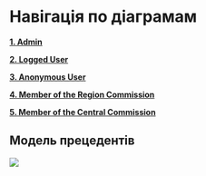# Навігація по діаграмам

**[1. Admin](https://github.com/Scopics/Voting-system/tree/master/documentation/UMLDiagrams/scenarios/Admin)**

**[2. Logged User](https://github.com/Scopics/Voting-system/tree/master/documentation/UMLDiagrams/scenarios/LoggedUser)**

**[3. Anonymous User](https://github.com/Scopics/Voting-system/tree/master/documentation/UMLDiagrams/scenarios/AnonymousUser/)**

**[4. Member of the Region Commission](https://github.com/Scopics/Voting-system/tree/master/documentation/UMLDiagrams/scenarios/MemberRC/)**

**[5. Member of the Central Commission](https://github.com/Scopics/Voting-system/tree/master/documentation/UMLDiagrams/scenarios/MemberCC)**

## Модель прецедентів

![](https://github.com/Scopics/Voting-system/blob/master/documentation/UMLDiagrams/src/VotingSystem.svg)
